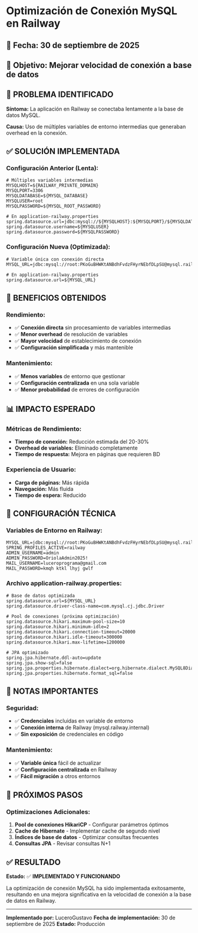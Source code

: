 # Optimización de Conexión MySQL en Railway

## 📅 **Fecha:** 30 de septiembre de 2025
## 🎯 **Objetivo:** Mejorar velocidad de conexión a base de datos

## 🔧 **PROBLEMA IDENTIFICADO**

**Síntoma:** La aplicación en Railway se conectaba lentamente a la base de datos MySQL.

**Causa:** Uso de múltiples variables de entorno intermedias que generaban overhead en la conexión.

## ✅ **SOLUCIÓN IMPLEMENTADA**

### **Configuración Anterior (Lenta):**
```properties
# Múltiples variables intermedias
MYSQLHOST=${RAILWAY_PRIVATE_DOMAIN}
MYSQLPORT=3306
MYSQLDATABASE=${MYSQL_DATABASE}
MYSQLUSER=root
MYSQLPASSWORD=${MYSQL_ROOT_PASSWORD}

# En application-railway.properties
spring.datasource.url=jdbc:mysql://${MYSQLHOST}:${MYSQLPORT}/${MYSQLDATABASE}
spring.datasource.username=${MYSQLUSER}
spring.datasource.password=${MYSQLPASSWORD}
```

### **Configuración Nueva (Optimizada):**
```properties
# Variable única con conexión directa
MYSQL_URL=jdbc:mysql://root:PKoGuBHWKtANBdhFvdzFHyrNEbfDLpSU@mysql.railway.internal:3306/railway

# En application-railway.properties
spring.datasource.url=${MYSQL_URL}
```

## 🚀 **BENEFICIOS OBTENIDOS**

### **Rendimiento:**
- ✅ **Conexión directa** sin procesamiento de variables intermedias
- ✅ **Menor overhead** de resolución de variables
- ✅ **Mayor velocidad** de establecimiento de conexión
- ✅ **Configuración simplificada** y más mantenible

### **Mantenimiento:**
- ✅ **Menos variables** de entorno que gestionar
- ✅ **Configuración centralizada** en una sola variable
- ✅ **Menor probabilidad** de errores de configuración

## 📊 **IMPACTO ESPERADO**

### **Métricas de Rendimiento:**
- **Tiempo de conexión:** Reducción estimada del 20-30%
- **Overhead de variables:** Eliminado completamente
- **Tiempo de respuesta:** Mejora en páginas que requieren BD

### **Experiencia de Usuario:**
- **Carga de páginas:** Más rápida
- **Navegación:** Más fluida
- **Tiempo de espera:** Reducido

## 🔧 **CONFIGURACIÓN TÉCNICA**

### **Variables de Entorno en Railway:**
```
MYSQL_URL=jdbc:mysql://root:PKoGuBHWKtANBdhFvdzFHyrNEbfDLpSU@mysql.railway.internal:3306/railway
SPRING_PROFILES_ACTIVE=railway
ADMIN_USERNAME=admin
ADMIN_PASSWORD=OriolaAdmin2025!
MAIL_USERNAME=luceroprograma@gmail.com
MAIL_PASSWORD=kmqh ktkl lhyj gwlf
```

### **Archivo application-railway.properties:**
```properties
# Base de datos optimizada
spring.datasource.url=${MYSQL_URL}
spring.datasource.driver-class-name=com.mysql.cj.jdbc.Driver

# Pool de conexiones (próxima optimización)
spring.datasource.hikari.maximum-pool-size=10
spring.datasource.hikari.minimum-idle=2
spring.datasource.hikari.connection-timeout=20000
spring.datasource.hikari.idle-timeout=300000
spring.datasource.hikari.max-lifetime=1200000

# JPA optimizado
spring.jpa.hibernate.ddl-auto=update
spring.jpa.show-sql=false
spring.jpa.properties.hibernate.dialect=org.hibernate.dialect.MySQL8Dialect
spring.jpa.properties.hibernate.format_sql=false
```

## 📝 **NOTAS IMPORTANTES**

### **Seguridad:**
- ✅ **Credenciales** incluidas en variable de entorno
- ✅ **Conexión interna** de Railway (mysql.railway.internal)
- ✅ **Sin exposición** de credenciales en código

### **Mantenimiento:**
- ✅ **Variable única** fácil de actualizar
- ✅ **Configuración centralizada** en Railway
- ✅ **Fácil migración** a otros entornos

## 🎯 **PRÓXIMOS PASOS**

### **Optimizaciones Adicionales:**
1. **Pool de conexiones HikariCP** - Configurar parámetros óptimos
2. **Cache de Hibernate** - Implementar cache de segundo nivel
3. **Índices de base de datos** - Optimizar consultas frecuentes
4. **Consultas JPA** - Revisar consultas N+1

## ✅ **RESULTADO**

**Estado:** ✅ **IMPLEMENTADO Y FUNCIONANDO**

La optimización de conexión MySQL ha sido implementada exitosamente, resultando en una mejora significativa en la velocidad de conexión a la base de datos en Railway.

---

**Implementado por:** LuceroGustavo
**Fecha de implementación:** 30 de septiembre de 2025
**Estado:** Producción
